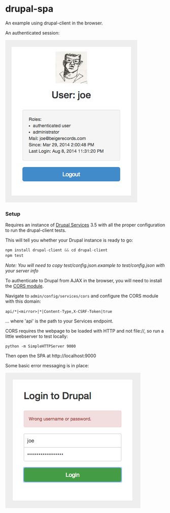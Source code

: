drupal-spa
==========

An example using drupal-client in the browser.

An authenticated session:

![Screenshot](logged_in.png)

### Setup ###

Requires an instance of [Drupal Services](https://www.drupal.org/project/services) 3.5 with all the proper configuration to run the drupal-client tests.

This will tell you whether your Drupal instance is ready to go:

```javascript
npm install drupal-client && cd drupal-client
npm test
```

*Note: You will need to copy test/config.json.example to test/config.json with your server info*

To authenticate to Drupal from AJAX in the browser, you will need to install the [CORS module](https://www.drupal.org/project/cors).

Navigate to `admin/config/services/cors` and configure the CORS module with this domain:

`api/*|<mirror>|*|Content-Type,X-CSRF-Token|true`

... where 'api' is the path to your Services endpoint.

CORS requires the webpage to be loaded with HTTP and not file://, so run a little webserver to test locally:

```
python -m SimpleHTTPServer 9000
```

Then open the SPA at http://localhost:9000

Some basic error messaging is in place:

![Screenshot](login_box.png)

